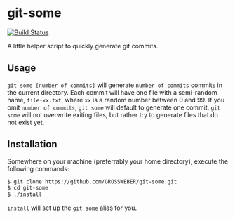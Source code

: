 # git-some

[![Build Status](https://travis-ci.org/GROSSWEBER/git-some.svg?branch=master)](https://travis-ci.org/GROSSWEBER/git-some)

A little helper script to quickly generate git commits.

## Usage

`git some [number of commits]` will generate `number of commits` commits in the
current directory. Each commit will have one file with a semi-random name,
`file-xx.txt`, where `xx` is a random number between 0 and 99. If you omit
`number of commits`, `git some` will default to generate one commit. `git some`
will not overwrite exiting files, but rather try to generate files that do not
exist yet.

## Installation

Somewhere on your machine (preferrably your home directory), execute the
following commands:

```sh
$ git clone https://github.com/GROSSWEBER/git-some.git
$ cd git-some
$ ./install
```

`install` will set up the `git some` alias for you.
